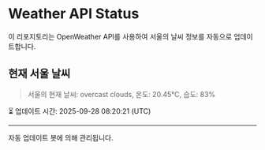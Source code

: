 
# Weather API Status

이 리포지토리는 OpenWeather API를 사용하여 서울의 날씨 정보를 자동으로 업데이트합니다.

## 현재 서울 날씨
> 서울의 현재 날씨: overcast clouds, 온도: 20.45°C, 습도: 83%

⏳ 업데이트 시간: 2025-09-28 08:20:21 (UTC)

---
자동 업데이트 봇에 의해 관리됩니다.
